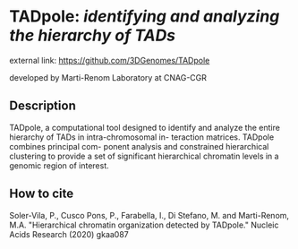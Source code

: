 # TADpole: *identifying and analyzing the hierarchy of TADs*

external link: https://github.com/3DGenomes/TADpole

developed by Marti-Renom Laboratory at CNAG-CGR

## Description
TADpole, a computational tool designed to identify and analyze the entire hierarchy of TADs in intra-chromosomal in- teraction matrices. TADpole combines principal com- ponent analysis and constrained hierarchical clustering to provide a set of significant hierarchical chromatin levels in a genomic region of interest.

## How to cite
Soler-Vila, P.,  Cusco Pons, P.,  Farabella, I.,  Di Stefano, M. and Marti-Renom, M.A.
"Hierarchical chromatin organization detected by TADpole." Nucleic Acids Research (2020)  gkaa087 

